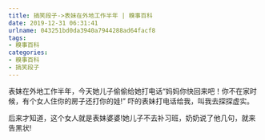 ```yaml
---
title: 搞笑段子->表妹在外地工作半年 | 糗事百科
date: 2019-12-31 06:31:41
urlname: 043251bd0da3940a7944288ad64facf8
tags: 
- 糗事百科
categories:
- 糗事百科
- 搞笑段子
---
```

表妹在外地工作半年，今天她儿子偷偷给她打电话“妈妈你快回来吧！你不在家时候，有个女人住你的房子还打你的娃!”       吓的表妹打电话给我，叫我去探探虚实。

后来才知道，这个女人就是表妹婆婆!她儿子不去补习班，奶奶说了他几句，就来告黑状!


